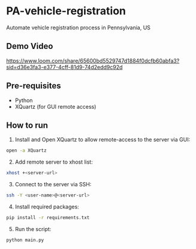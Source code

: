 # PA-vehicle-registration
Automate vehicle registration process in Pennsylvania, US

## Demo Video
https://www.loom.com/share/65600bd5529747d1884f0dcfb60abfa3?sid=d36e3fa3-e377-4cff-81d9-74d2edd9c92d

## Pre-requisites
- Python 
- XQuartz (for GUI remote access)

## How to run

1. Install and Open XQuartz to allow remote-access to the server via GUI:
```bash
open -a XQuartz
```

2. Add remote server to xhost list:
```bash
xhost +<server-url>
```

3. Connect to the server via SSH:
```bash
ssh -Y <user-name>@<server-url>
```

4. Install required packages:
```bash
pip install -r requirements.txt
```

5. Run the script:
```bash
python main.py
```